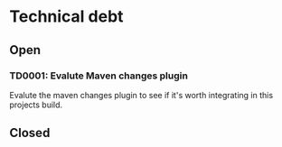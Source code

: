 # Technical debt

## Open

### TD0001: Evalute Maven changes plugin

Evalute the maven changes plugin to see if it's worth integrating in this projects build.

## Closed
